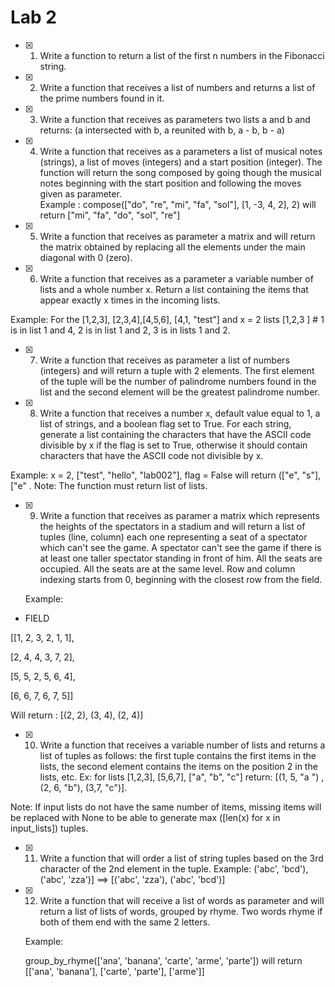 # Lab 2

- [x] 1. Write a function to return a list of the first n numbers in the Fibonacci string.

- [x] 2. Write a function that receives a list of numbers and returns a list of the prime numbers found in it.

- [x] 3. Write a function that receives as parameters two lists a and b and returns: (a intersected with b, a reunited with b,
   a - b, b - a)

- [x] 4. Write a function that receives as a parameters a list of musical notes (strings), a list of moves (integers) and a
   start position (integer). The function will return the song composed by going though the musical notes beginning with
   the start position and following the moves given as parameter.
   <br>Example : compose(["do", "re", "mi", "fa", "sol"], [1, -3, 4, 2], 2) will return ["mi", "fa", "do", "sol", "re"]

- [x] 5. Write a function that receives as parameter a matrix and will return the matrix obtained by replacing all the
   elements under the main diagonal with 0 (zero).

- [x] 6. Write a function that receives as a parameter a variable number of lists and a whole number x. Return a list
   containing the items that appear exactly x times in the incoming lists.

Example: For the [1,2,3], [2,3,4],[4,5,6], [4,1, "test"] and x = 2 lists [1,2,3 ] # 1 is in list 1 and 4, 2 is in list 1
and 2, 3 is in lists 1 and 2.

- [x] 7. Write a function that receives as parameter a list of numbers (integers) and will return a tuple with 2 elements. The
   first element of the tuple will be the number of palindrome numbers found in the list and the second element will be
   the greatest palindrome number.

- [x] 8. Write a function that receives a number x, default value equal to 1, a list of strings, and a boolean flag set to
   True. For each string, generate a list containing the characters that have the ASCII code divisible by x if the flag
   is set to True, otherwise it should contain characters that have the ASCII code not divisible by x.

Example: x = 2, ["test", "hello", "lab002"], flag = False will return (["e", "s"], ["e" . Note: The function must return
list of lists.

- [x] 9. Write a function that receives as paramer a matrix which represents the heights of the spectators in a stadium and
   will return a list of tuples (line, column) each one representing a seat of a spectator which can't see the game. A
   spectator can't see the game if there is at least one taller spectator standing in front of him. All the seats are
   occupied. All the seats are at the same level. Row and column indexing starts from 0, beginning with the closest row
   from the field.

   Example:

* FIELD

[[1, 2, 3, 2, 1, 1],

[2, 4, 4, 3, 7, 2],

[5, 5, 2, 5, 6, 4],

[6, 6, 7, 6, 7, 5]]

Will return : [(2, 2), (3, 4), (2, 4)]

- [x] 10. Write a function that receives a variable number of lists and returns a list of tuples as follows: the first tuple
    contains the first items in the lists, the second element contains the items on the position 2 in the lists, etc.
    Ex: for lists [1,2,3], [5,6,7], ["a", "b", "c"] return: [(1, 5, "a ") ,(2, 6, "b"), (3,7, "c")].

Note: If input lists do not have the same number of items, missing items will be replaced with None to be able to
generate max ([len(x) for x in input_lists]) tuples.

- [x] 11. Write a function that will order a list of string tuples based on the 3rd character of the 2nd element in the tuple.
    Example: ('abc', 'bcd'), ('abc', 'zza')] ==> [('abc', 'zza'), ('abc', 'bcd')]

- [x] 12. Write a function that will receive a list of words as parameter and will return a list of lists of words, grouped by
    rhyme. Two words rhyme if both of them end with the same 2 letters.

    Example:

    group_by_rhyme(['ana', 'banana', 'carte', 'arme', 'parte']) will
    return [['ana', 'banana'], ['carte', 'parte'], ['arme']] 